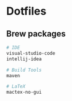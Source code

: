 # Dotfiles
## Brew packages
```bash
# IDE
visual-studio-code
intellij-idea

# Build Tools
maven

# LaTeX
mactex-no-gui
```